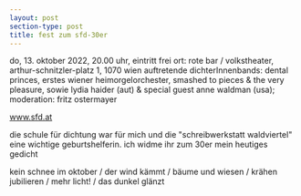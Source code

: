```yaml
---
layout: post
section-type: post
title: fest zum sfd-30er
---
```

do, 13. oktober 2022, 20.00 uhr, eintritt frei
ort: rote bar / volkstheater, arthur-schnitzler-platz 1, 1070 wien
auftretende dichterInnenbands: dental princes, erstes wiener heimorgelorchester, smashed to pieces & the very pleasure, sowie lydia haider (aut) & special guest anne waldman (usa); moderation: fritz ostermayer

<a>www.sfd.at</a>

die schule für dichtung war für mich und die "schreibwerkstatt waldviertel" eine wichtige geburtshelferin.
ich widme ihr zum 30er mein heutiges gedicht

kein schnee im oktober / der wind kämmt / bäume und wiesen / krähen jubilieren / mehr licht! / das dunkel glänzt
